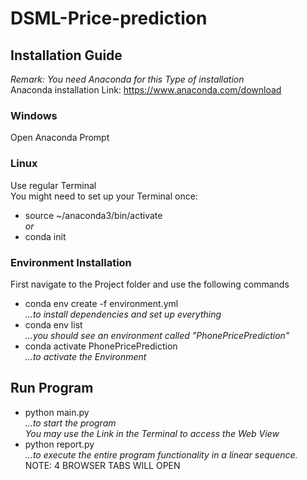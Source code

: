 # DSML-Price-prediction

## Installation Guide
*Remark: You need Anaconda for this Type of installation*  
Anaconda installation Link: https://www.anaconda.com/download  

### Windows
Open Anaconda Prompt  

### Linux
Use regular Terminal  
You might need to set up your Terminal once:  
* source ~/anaconda3/bin/activate  
*or* 
* conda init

### Environment Installation
First navigate to the Project folder and use the following commands
* conda env create -f environment.yml  
*...to install dependencies and set up everything*
* conda env list  
*...you should see an environment called "PhonePricePrediction"*
* conda activate PhonePricePrediction  
*...to activate the Environment*  

## Run Program
* python main.py  
*...to start the program*  
*You may use the Link in the Terminal to access the Web View*
* python report.py  
*…to execute the entire program functionality in a linear sequence.*  
NOTE: 4 BROWSER TABS WILL OPEN
